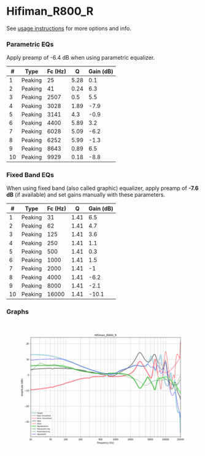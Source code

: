 # Hifiman_R800_R
See [usage instructions](https://github.com/jaakkopasanen/AutoEq#usage) for more options and info.

### Parametric EQs
Apply preamp of -6.4 dB when using parametric equalizer.

|   # | Type    |   Fc (Hz) |    Q |   Gain (dB) |
|-----|---------|-----------|------|-------------|
|   1 | Peaking |        25 | 5.28 |         0.1 |
|   2 | Peaking |        41 | 0.24 |         6.3 |
|   3 | Peaking |      2507 | 0.5  |         5.5 |
|   4 | Peaking |      3028 | 1.89 |        -7.9 |
|   5 | Peaking |      3141 | 4.3  |        -0.9 |
|   6 | Peaking |      4400 | 5.89 |         3.2 |
|   7 | Peaking |      6028 | 5.09 |        -6.2 |
|   8 | Peaking |      6252 | 5.99 |        -1.3 |
|   9 | Peaking |      8643 | 0.89 |         6.5 |
|  10 | Peaking |      9929 | 0.18 |        -8.8 |

### Fixed Band EQs
When using fixed band (also called graphic) equalizer, apply preamp of **-7.6 dB** (if available) and set gains manually with these parameters.

|   # | Type    |   Fc (Hz) |    Q |   Gain (dB) |
|-----|---------|-----------|------|-------------|
|   1 | Peaking |        31 | 1.41 |         6.5 |
|   2 | Peaking |        62 | 1.41 |         4.7 |
|   3 | Peaking |       125 | 1.41 |         3.6 |
|   4 | Peaking |       250 | 1.41 |         1.1 |
|   5 | Peaking |       500 | 1.41 |         0.3 |
|   6 | Peaking |      1000 | 1.41 |         1.5 |
|   7 | Peaking |      2000 | 1.41 |        -1   |
|   8 | Peaking |      4000 | 1.41 |        -6.2 |
|   9 | Peaking |      8000 | 1.41 |        -2.1 |
|  10 | Peaking |     16000 | 1.41 |       -10.1 |

### Graphs
![](./Hifiman_R800_R.png)
